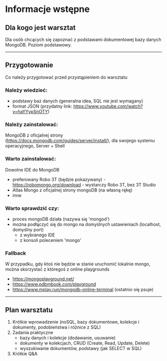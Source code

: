 # Informacje wstępne

## Dla kogo jest warsztat
Dla osób chcących się zapoznać z podstawami dokumentowej bazy danych MongoDB. Poziom podstawowy.

---

## Przygotowanie
Co należy przygotować przed przystąpieniem do warsztatu

### Należy wiedzieć:
* podstawy baz danych (generalna idea, SQL nie jest wymagany)
* format JSON (przydatny link: https://www.youtube.com/watch?v=haYYypSnOTY)

### Należy zainstalować:
MongoDB z oficjalnej strony (https://docs.mongodb.com/guides/server/install/), dla swojego systemu operacyjnego, Server + Shell 

### Warto zainstalować:
Dowolne IDE do MongoDB
* preferowany Robo 3T (będzie pokazywany) - https://robomongo.org/download - wystarczy Robo 3T, bez 3T Studio
* Atlas Mongo z oficjalnej strony mongoDB (na własną rękę)
* inne

### Warto sprawdzić czy:
* proces mongoDB działa (nazywa się 'mongod')
* można podłączyć się do mongo na domyślnych ustawieniach (localhost, domyślny port)
  * z wybranego IDE
  * z konsoli poleceniem 'mongo'

### Fallback
W przypadku, gdy ktoś nie będzie w stanie uruchomić lokalnie mongo, można skorzystać z któregoś z online playgrounds
* https://mongoplayground.net/
* https://www.pdbmbook.com/playground
* https://www.mplay.run/mongodb-online-terminal (ostatnio się psuje)
 
---

## Plan warsztatu
1. Krótkie wprowadzenie (noSQL, bazy dokumentowe, kolekcje i dokumenty, podobieństwa i różnice z SQL)
2. Zadania praktyczne
   * bazy danych i kolekcje (dodawanie, usuwanie)
   * dokumenty w kolekcjach, CRUD (Create, Read, Update, Delete)
   * wyszukiwanie dokumentów, podstawy (jak SELECT w SQL) 
3. Krótkie Q&A  
